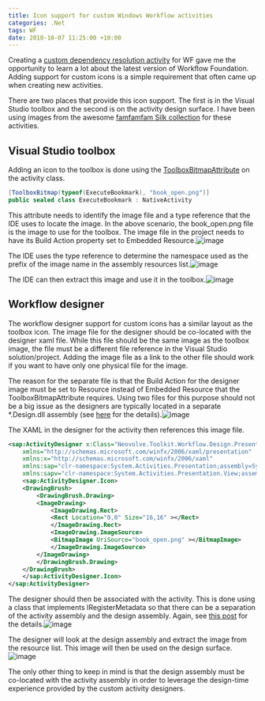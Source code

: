 ```yaml
---
title: Icon support for custom Windows Workflow activities
categories: .Net
tags: WF
date: 2010-10-07 11:25:00 +10:00
---
```


Creating a [custom dependency resolution activity][0] for WF gave me the opportunity to learn a lot about the latest version of Workflow Foundation. Adding support for custom icons is a simple requirement that often came up when creating new activities.

There are two places that provide this icon support. The first is in the Visual Studio toolbox and the second is on the activity design surface. I have been using images from the awesome [famfamfam Silk collection][1] for these activities.

<!--more-->

## Visual Studio toolbox

Adding an icon to the toolbox is done using the [ToolboxBitmapAttribute][2] on the activity class.

```csharp
[ToolboxBitmap(typeof(ExecuteBookmark), "book_open.png")]
public sealed class ExecuteBookmark : NativeActivity
```

This attribute needs to identify the image file and a type reference that the IDE uses to locate the image. In the above scenario, the book_open.png file is the image to use for the toolbox. The image file in the project needs to have its Build Action property set to Embedded Resource.![image][3]

The IDE uses the type reference to determine the namespace used as the prefix of the image name in the assembly resources list.![image][4]

The IDE can then extract this image and use it in the toolbox.![image][5]

## Workflow designer

The workflow designer support for custom icons has a similar layout as the toolbox icon. The image file for the designer should be co-located with the designer xaml file. While this file should be the same image as the toolbox image, the file must be a different file reference in the Visual Studio solution/project. Adding the image file as a link to the other file should work if you want to have only one physical file for the image. 

The reason for the separate file is that the Build Action for the designer image must be set to Resource instead of Embedded Resource that the ToolboxBitmapAttribute requires. Using two files for this purpose should not be a big issue as the designers are typically located in a separate *.Design.dll assembly (see [here][6] for the details).![image][7]

The XAML in the designer for the activity then references this image file.

```xml
<sap:ActivityDesigner x:Class="Neovolve.Toolkit.Workflow.Design.Presentation.ExecuteBookmarkDesigner"
    xmlns="http://schemas.microsoft.com/winfx/2006/xaml/presentation"
    xmlns:x="http://schemas.microsoft.com/winfx/2006/xaml"
    xmlns:sap="clr-namespace:System.Activities.Presentation;assembly=System.Activities.Presentation"
    xmlns:sapv="clr-namespace:System.Activities.Presentation.View;assembly=System.Activities.Presentation">
    <sap:ActivityDesigner.Icon>
    <DrawingBrush>
        <DrawingBrush.Drawing>
        <ImageDrawing>
            <ImageDrawing.Rect>
            <Rect Location="0,0" Size="16,16" ></Rect>
            </ImageDrawing.Rect>
            <ImageDrawing.ImageSource>
            <BitmapImage UriSource="book_open.png" ></BitmapImage>
            </ImageDrawing.ImageSource>
        </ImageDrawing>
        </DrawingBrush.Drawing>
    </DrawingBrush>
    </sap:ActivityDesigner.Icon>
</sap:ActivityDesigner>
```

The designer should then be associated with the activity. This is done using a class that implements IRegisterMetadata so that there can be a separation of the activity assembly and the design assembly. Again, see [this post][6] for the details.![image][8]

The designer will look at the design assembly and extract the image from the resource list. This image will then be used on the design surface.![image][9]

The only other thing to keep in mind is that the design assembly must be co-located with the activity assembly in order to leverage the design-time experience provided by the custom activity designers.

[0]: /2010/10/01/custom-windows-workflow-activity-for-dependency-resolutione28093wrap-up/
[1]: http://www.famfamfam.com/lab/icons/silk/
[2]: http://msdn.microsoft.com/en-us/library/system.drawing.toolboxbitmapattribute.aspx
[3]: /files/image_39.png
[4]: /files/image_40.png
[5]: /files/image_41.png
[6]: /2010/09/30/custom-windows-workflow-activity-for-dependency-resolutione28093part-4/
[7]: /files/image_42.png
[8]: /files/image_43.png
[9]: /files/image_44.png

